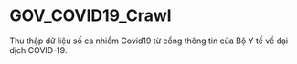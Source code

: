 # GOV_COVID19_Crawl
Thu thập dữ liệu số ca nhiểm Covid19 từ cổng thông tin của Bộ Y tế về đại dịch COVID-19.

